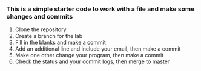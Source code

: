 ### This is a simple starter code to work with a file and make some changes and commits

1. Clone the repository
2. Create a branch for the lab
3. Fill in the blanks and make a commit
4. Add an additional line and include your email, then make a commit
5. Make one other change your program, then make a commit
6. Check the status and your commit logs, then merge to master
